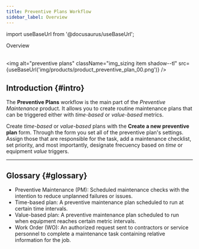```yaml
---
title: Preventive Plans Workflow
sidebar_label: Overview
---
```


import useBaseUrl from '@docusaurus/useBaseUrl'; 

<span className="hero__title">Overview</span>
<br/>
<br/>

<img alt="preventive plans" className="img_sizing item shadow--tl" src={useBaseUrl('img/products/product_preventive_plan_00.png')} />
<br/>

## Introduction {#intro}

The **Preventive Plans** workflow is the main part of the _Preventive Maintenance_ product. It allows you to create routine maintenance plans that can be triggered either with _time-based_ or _value-based_ metrics. 

Create _time-based_ or _value-based_ plans with the **Create a new preventive plan** form. Through the form you set all of the preventive plan's settings. Assign those that are responsible for the task, add a maintenance checklist, set priority, and most importantly, designate frecuency based on _time_ or equipment _value_ triggers.

----
## Glossary {#glossary}
- Preventive Maintenance (PM): Scheduled maintenance checks with the intention to reduce unplanned failures or issues.
- Time-based plan: A preventive maintenance plan scheduled to run at certain time intervals.
- Value-based plan: A preventive maintenance plan scheduled to run when equipment reaches certain metric intervals.
- Work Order (WO): An authorized request sent to contractors or service personnel to complete a maintenance task containing relative information for the job.

